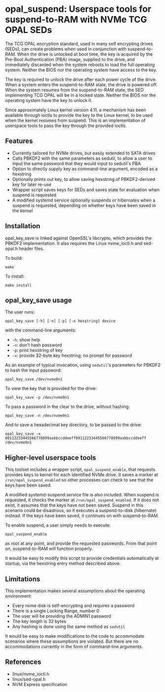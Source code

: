 opal\_suspend: Userspace tools for suspend-to-RAM with NVMe TCG OPAL SEDs
=========================================================================

The TCG OPAL encryption standard, used in many self encrypting drives (SEDs),
can create problems when used in conjunction with suspend-to-RAM. When the
drive is unlocked at boot time, the key is acquired by the Pre-Boot
Authentication (PBA) image, supplied to the drive, and immediately discarded
when the system reboots to load the full operating system. Neither the BIOS
nor the operating system have access to the key.

The key is required to unlock the drive after each power cycle of the drive.
When a system enters the suspend-to-RAM state, the drive is powered off. When
the system resumes from the suspend-to-RAM state, the SED implementing TCG
OPAL will be in a locked state. Neither the BIOS nor the operating system
have the key to unlock it.

Since approximately Linux kernel version 4.11, a mechanism has been available
through ioctls to provide the key to the Linux kernel, to be used when the
kernel resumes from suspend. This is an implementation of userspace tools to
pass the key through the provided ioctls.

Features
--------

* Currently tailored for NVMe drives, but easily extended to SATA drives
* Calls PBKDF2 with the same parameters as sedutil, to allow a user to input
  the same password that they would input to sedutil's PBA
* Option to directly supply key as command-line argument, encoded as a
  hexstring
* Optionally prints out key, to allow saving hexstring of PBKDF2-derived key
  for later re-use
* Wrapper script saves keys for SEDs and saves state for evaluation when
  suspend is requested
* A modified systemd service optionally suspends or hibernates when a suspend
  is requested, depending on whether keys have been saved in the kernel

Installation
------------

opal\_key\_save is linked against OpenSSL's libcrypto, which provides the
PBKDF2 implementation. It also requires the Linux nvme\_ioctl.h and 
sed-opal.h header files.

To build:

	make

To install:

	make install

opal\_key\_save usage
----------------------

The user runs:

	opal_key_save [-h] [-n] [-p] [-x hexstring] device

with the command-line arguments:

* `-h`: show help
* `-n`: don't hash password
* `-p`: print hexstring of key
* `-x`: provide 32-byte key hexstring; no prompt for password

As an example of typical invocation, using `sedutil`'s parameters for PBKDF2
to hash the input password:

	opal_key_save /dev/nvme0n1

To view the key that is provided for the drive:

	opal_key_save -p /dev/nvme0n1

To pass a password in the clear to the drive, without hashing:

	opal_key_save -n /dev/nvme0n1

And to save a hexadecimal key directory, to be passed to the drive:

	opal_key_save -x 00112233445566778899aabbccddeeff00112233445566778899aabbccddeeff /dev/nvme0n1

Higher-level userspace tools
----------------------------

This toolset includes a wrapper script, `opal_suspend_enable`, that requests
provides keys to kernel for each identified NVMe drive. It saves a marker at
`/run/opal_suspend_enabled` so other processes can check to see that the keys
have been saved.

A modified systemd-suspend.service file is also included. When suspend is
requested, it checks the marker at `/run/opal_suspend_enabled`. If it does
not exist, it assumes that the keys have not been saved. Suspend in this
scenario could be disastrous, so it executes a suspend-to-disk (hibernate)
instead. If the keys have been saved, it continues on with suspend-to-RAM.

To enable suspend, a user simply needs to execute:

	opal_suspend_enable

as root at any point, and provide the requested passwords. From that point on,
suspend-to-RAM will function properly.

It would be easy to modify this script to provide credentials automatically
at startup, via the hexstring entry method described above.

Limitations
-----------

This implementation makes several assumptions about the operating environment:

* Every nvme disk is self-encrypting and requires a password
* There is a single Locking Range, number 0
* The user will be providing the ADMIN1 password
* The key length is 32 bytes
* Any hashing is done using the same method as `sedutil`

It would be easy to make modifications to the code to accommodate scenarios
where these assumptions are violated. But there are no accommodations currently
in the form of command-line arguments.

References
----------

* linux/nvme\_ioctl.h
* linux/sed-opal.h
* NVM Express specification

